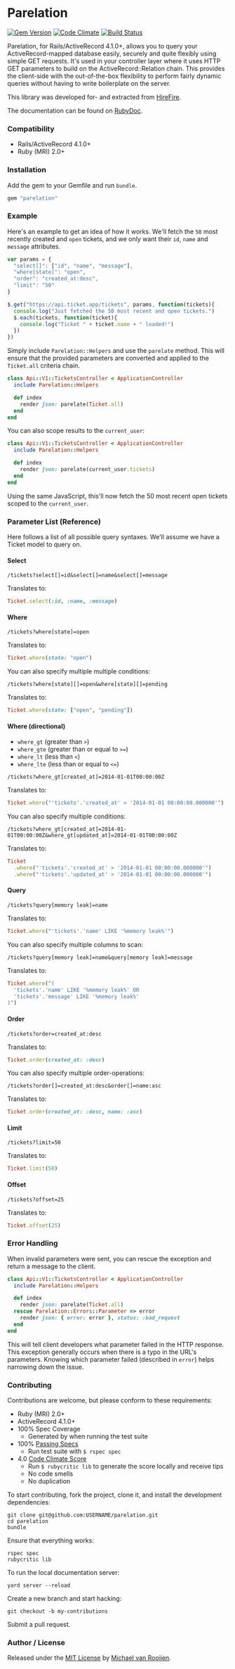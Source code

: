 # Parelation

[![Gem Version](https://badge.fury.io/rb/parelation.svg)](http://badge.fury.io/rb/parelation)
[![Code Climate](https://codeclimate.com/github/meskyanichi/parelation.png)](https://codeclimate.com/github/meskyanichi/parelation)
[![Build Status](https://travis-ci.org/meskyanichi/parelation.svg)](https://travis-ci.org/meskyanichi/parelation)

Parelation, for Rails/ActiveRecord 4.1.0+, allows you to query your ActiveRecord-mapped database easily, securely and quite flexibly using simple GET requests. It's used in your controller layer where it uses HTTP GET parameters to build on the ActiveRecord::Relation chain. This provides the client-side with the out-of-the-box flexibility to perform fairly dynamic queries without having to write boilerplate on the server.

This library was developed for- and extracted from [HireFire].

The documentation can be found on [RubyDoc].

### Compatibility

- Rails/ActiveRecord 4.1.0+
- Ruby (MRI) 2.0+

### Installation

Add the gem to your Gemfile and run `bundle`.

```rb
gem "parelation"
```


### Example

Here's an example to get an idea of how it works. We'll fetch the `50` most recently created and `open` tickets, and we only want their `id`, `name` and `message` attributes.

```js
var params = {
  "select[]": ["id", "name", "message"],
  "where[state]": "open",
  "order": "created_at:desc",
  "limit": "50"
}

$.get("https://api.ticket.app/tickets", params, function(tickets){
  console.log("Just fetched the 50 most recent and open tickets.")
  $.each(tickets, function(ticket){
    console.log("Ticket " + ticket.name + " loaded!")
  })
})
```

Simply include `Parelation::Helpers` and use the `parelate` method. This will ensure that the provided parameters are converted and applied to the `Ticket.all` criteria chain.

```rb
class Api::V1::TicketsController < ApplicationController
  include Parelation::Helpers

  def index
    render json: parelate(Ticket.all)
  end
end
```

You can also scope results to the `current_user`:

```rb
class Api::V1::TicketsController < ApplicationController
  include Parelation::Helpers

  def index
    render json: parelate(current_user.tickets)
  end
end
```

Using the same JavaScript, this'll now fetch the 50 most recent open tickets scoped to the `current_user`.


### Parameter List (Reference)

Here follows a list of all possible query syntaxes. We'll assume we have a Ticket model to query on.

#### Select

```
/tickets?select[]=id&select[]=name&select[]=message
```

Translates to:

```rb
Ticket.select(:id, :name, :message)
```

#### Where

```
/tickets?where[state]=open
```

Translates to:

```rb
Ticket.where(state: "open")
```

You can also specify multiple multiple conditions:

```
/tickets?where[state][]=open&where[state][]=pending
```

Translates to:

```rb
Ticket.where(state: ["open", "pending"])
```

#### Where (directional)

* `where_gt` (greater than `>`)
* `where_gte` (greater than or equal to `>=`)
* `where_lt` (less than `<`)
* `where_lte` (less than or equal to `<=`)

```
/tickets?where_gt[created_at]=2014-01-01T00:00:00Z
```

Translates to:

```rb
Ticket.where("'tickets'.'created_at' > '2014-01-01 00:00:00.000000'")
```

You can also specify multiple conditions:

```
/tickets?where_gt[created_at]=2014-01-01T00:00:00Z&where_gt[updated_at]=2014-01-01T00:00:00Z
```

Translates to:

```rb
Ticket
  .where("'tickets'.'created_at' > '2014-01-01 00:00:00.000000'")
  .where("'tickets'.'updated_at' > '2014-01-01 00:00:00.000000'")
```

#### Query

```
/tickets?query[memory leak]=name
```

Translates to:

```rb
Ticket.where("'tickets'.'name' LIKE '%memory leak%'")
```

You can also specify multiple columns to scan:

```
/tickets?query[memory leak]=name&query[memory leak]=message
```

Translates to:

```rb
Ticket.where("(
  'tickets'.'name' LIKE '%memory leak%' OR
  'tickets'.'message' LIKE '%memory leak%'
)")
```

#### Order

```
/tickets?order=created_at:desc
```

Translates to:

```rb
Ticket.order(created_at: :desc)
```

You can also specify multiple order-operations:

```
/tickets?order[]=created_at:desc&order[]=name:asc
```

Translates to:

```rb
Ticket.order(created_at: :desc, name: :asc)
```

#### Limit

```
/tickets?limit=50
```

Translates to:

```rb
Ticket.limit(50)
```

#### Offset

```
/tickets?offset=25
```

Translates to:

```rb
Ticket.offset(25)
```


### Error Handling

When invalid parameters were sent, you can rescue the exception and return a message to the client.

```rb
class Api::V1::TicketsController < ApplicationController
  include Parelation::Helpers

  def index
    render json: parelate(Ticket.all)
  rescue Parelation::Errors::Parameter => error
    render json: { error: error }, status: :bad_request
  end
end
```

This will tell client developers what parameter failed in the HTTP response. This exception generally occurs when there is a typo in the URL's parameters. Knowing which parameter failed (described in `error`) helps narrowing down the issue.


### Contributing

Contributions are welcome, but please conform to these requirements:

- Ruby (MRI) 2.0+
- ActiveRecord 4.1.0+
- 100% Spec Coverage
  - Generated by when running the test suite
- 100% [Passing Specs]
  - Run test suite with `$ rspec spec`
- 4.0 [Code Climate Score]
  - Run `$ rubycritic lib` to generate the score locally and receive tips
  - No code smells
  - No duplication

To start contributing, fork the project, clone it, and install the development dependencies:

```
git clone git@github.com:USERNAME/parelation.git
cd parelation
bundle
```

Ensure that everything works:

```
rspec spec
rubycritic lib
```

To run the local documentation server:

```
yard server --reload
```

Create a new branch and start hacking:

```
git checkout -b my-contributions
```

Submit a pull request.


### Author / License

Released under the [MIT License] by [Michael van Rooijen].

[Michael van Rooijen]: https://twitter.com/meskyanichi
[HireFire]: http://hirefire.io
[Passing Specs]: https://travis-ci.org/meskyanichi/parelation
[Code Climate Score]: https://codeclimate.com/github/meskyanichi/parelation
[RubyDoc]: http://rubydoc.info/github/meskyanichi/parelation/master/frames
[MIT License]: https://github.com/meskyanichi/parelation/blob/master/LICENSE
